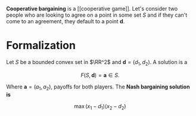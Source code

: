 **Cooperative bargaining** is a [[cooperative game]]. Let's consider two people who are looking to agree on a point in some set $S$ and if they can't come to an agreement, they default to a point $\mathbf{d}$.

# Formalization

Let $S$ be a bounded convex set in $\RR^2$ and $\mathbf{d}=(d_1, d_2)$. A solution is a

$$
F(S, \mathbf{d}) = \mathbf{a} \in S.
$$

Where $\mathbf{a}=(a_1, a_2)$, payoffs for both players. The **Nash bargaining solution is**

$$
\max (x_1 - d_1)(x_2 - d_2) 
$$
